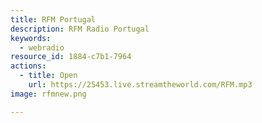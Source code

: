 ```yaml
---
title: RFM Portugal
description: RFM Radio Portugal
keywords:
  - webradio
resource_id: 1884-c7b1-7964
actions:
  - title: Open
    url: https://25453.live.streamtheworld.com/RFM.mp3
image: rfmnew.png

---
```








